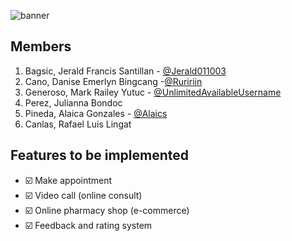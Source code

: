 ![banner](https://i.imgur.com/CtjsAEY.png)

## Members

1. Bagsic, Jerald Francis Santillan - [@Jerald011003](https://gitlab.com/Jerald011003)
2. Cano, Danise Emerlyn Bingcang -[@Ruririin](https://gitlab.com/Ruririin)
3.  Generoso, Mark Railey Yutuc - [@UnlimitedAvailableUsername](https://gitlab.com/UnlimitedAvailableUsername)
4. Perez, Julianna Bondoc
5. Pineda, Alaica Gonzales - [@Alaics](https://gitlab.com/Alaics)
6. Canlas, Rafael Luis Lingat

## Features to be implemented

- ☑️ Make appointment
- ☑️ Video call (online consult)
- ☑️ Online pharmacy shop (e-commerce)
- ☑️ Feedback and rating system